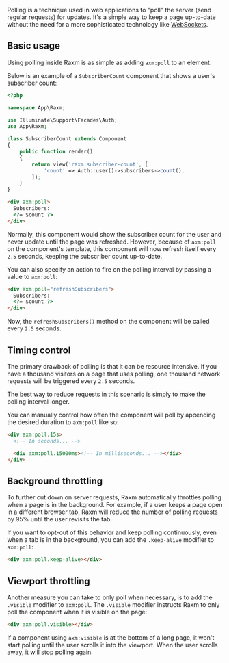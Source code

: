 Polling is a technique used in web applications to "poll" the server (send regular requests) for updates. It's a simple way to keep a page up-to-date without the need for a more sophisticated technology like [WebSockets](/docs/events#real-time-events-using-laravel-echo).

## Basic usage

Using polling inside Raxm is as simple as adding `axm:poll` to an element.

Below is an example of a `SubscriberCount` component that shows a user's subscriber count:

```php
<?php

namespace App\Raxm;

use Illuminate\Support\Facades\Auth;
use App\Raxm;

class SubscriberCount extends Component
{
    public function render()
    {
        return view('raxm.subscriber-count', [
            'count' => Auth::user()->subscribers->count(),
        ]);
    }
}
```

```html
<div axm:poll>
  Subscribers:
  <?= $count ?>
</div>
```

Normally, this component would show the subscriber count for the user and never update until the page was refreshed. However, because of `axm:poll` on the component's template, this component will now refresh itself every `2.5` seconds, keeping the subscriber count up-to-date.

You can also specify an action to fire on the polling interval by passing a value to `axm:poll`:

```html
<div axm:poll="refreshSubscribers">
  Subscribers:
  <?= $count ?>
</div>
```

Now, the `refreshSubscribers()` method on the component will be called every `2.5` seconds.

## Timing control

The primary drawback of polling is that it can be resource intensive. If you have a thousand visitors on a page that uses polling, one thousand network requests will be triggered every `2.5` seconds.

The best way to reduce requests in this scenario is simply to make the polling interval longer.

You can manually control how often the component will poll by appending the desired duration to `axm:poll` like so:

```html
<div axm:poll.15s>
  <!-- In seconds... -->

  <div axm:poll.15000ms><!-- In milliseconds... --></div>
</div>
```

## Background throttling

To further cut down on server requests, Raxm automatically throttles polling when a page is in the background. For example, if a user keeps a page open in a different browser tab, Raxm will reduce the number of polling requests by 95% until the user revisits the tab.

If you want to opt-out of this behavior and keep polling continuously, even when a tab is in the background, you can add the `.keep-alive` modifier to `axm:poll`:

```html
<div axm:poll.keep-alive></div>
```

## Viewport throttling

Another measure you can take to only poll when necessary, is to add the `.visible` modifier to `axm:poll`. The `.visible` modifier instructs Raxm to only poll the component when it is visible on the page:

```html
<div axm:poll.visible></div>
```

If a component using `axm:visible` is at the bottom of a long page, it won't start polling until the user scrolls it into the viewport. When the user scrolls away, it will stop polling again.

